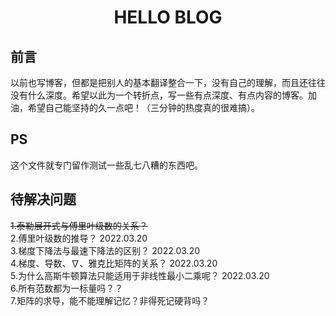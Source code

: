 # <center>HELLO BLOG</center>

## 前言
以前也写博客，但都是把别人的基本翻译整合一下，没有自己的理解，而且还往往没有什么深度。希望以此为一个转折点，写一些有点深度、有点内容的博客。加油，希望自己能坚持的久一点吧！（三分钟的热度真的很难搞）。

## PS
这个文件就专门留作测试一些乱七八糟的东西吧。

## 待解决问题
~~1.泰勒展开式与傅里叶级数的关系？~~    
2.傅里叶级数的推导？                2022.03.20  
3.梯度下降法与最速下降法的区别？    2022.03.20  
4.梯度、导数、$\nabla$、雅克比矩阵的关系？    2022.03.20  
5.为什么高斯牛顿算法只能适用于非线性最小二乘呢？    2022.03.20  
6.所有范数都为一标量吗？？  
7.矩阵的求导，能不能理解记忆？非得死记硬背吗？